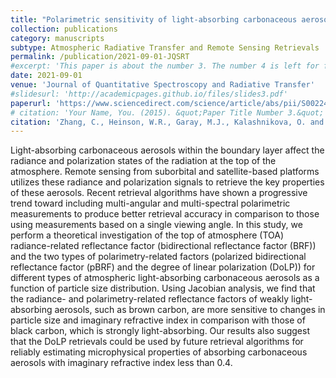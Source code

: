 ```yaml
---
title: "Polarimetric sensitivity of light-absorbing carbonaceous aerosols over ocean: A theoretical assessment"
collection: publications
category: manuscripts
subtype: Atmospheric Radiative Transfer and Remote Sensing Retrievals
permalink: /publication/2021-09-01-JQSRT
#excerpt: 'This paper is about the number 3. The number 4 is left for future work.'
date: 2021-09-01
venue: 'Journal of Quantitative Spectroscopy and Radiative Transfer'
#slidesurl: 'http://academicpages.github.io/files/slides3.pdf'
paperurl: 'https://www.sciencedirect.com/science/article/abs/pii/S0022407321002521'
# citation: 'Your Name, You. (2015). &quot;Paper Title Number 3.&quot; <i>Journal 1</i>. 1(3).'
citation: 'Zhang, C., Heinson, W.R., Garay, M.J., Kalashnikova, O. and Chakrabarty, R.K., 2021. Polarimetric sensitivity of light-absorbing carbonaceous aerosols over ocean: A theoretical assessment. Journal of Quantitative Spectroscopy and Radiative Transfer, 272, p.107759.'
---
```


<!--more-->
<!-- #details of this work -->

Light-absorbing carbonaceous aerosols within the boundary layer affect the radiance and polarization states of the radiation at the top of the atmosphere. Remote sensing from suborbital and satellite-based platforms utilizes these radiance and polarization signals to retrieve the key properties of these aerosols. Recent retrieval algorithms have shown a progressive trend toward including multi-angular and multi-spectral polarimetric measurements to produce better retrieval accuracy in comparison to those using measurements based on a single viewing angle. In this study, we perform a theoretical investigation of the top of atmosphere (TOA) radiance-related reflectance factor (bidirectional reflectance factor (BRF)) and the two types of polarimetry-related factors (polarized bidirectional reflectance factor (pBRF) and the degree of linear polarization (DoLP)) for different types of atmospheric light-absorbing carbonaceous aerosols as a function of particle size distribution. Using Jacobian analysis, we find that the radiance- and polarimetry-related reflectance factors of weakly light-absorbing aerosols, such as brown carbon, are more sensitive to changes in particle size and imaginary refractive index in comparison with those of black carbon, which is strongly light-absorbing. Our results also suggest that the DoLP retrievals could be used by future retrieval algorithms for reliably estimating microphysical properties of absorbing carbonaceous aerosols with imaginary refractive index less than 0.4.